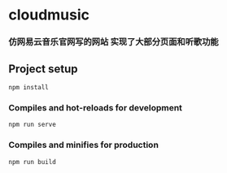 # cloudmusic
### 仿网易云音乐官网写的网站 实现了大部分页面和听歌功能
## Project setup
```
npm install
```

### Compiles and hot-reloads for development
```
npm run serve
```

### Compiles and minifies for production
```
npm run build
```

